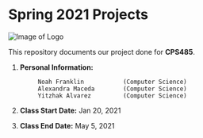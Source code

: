 # Spring 2021 Projects

![Image of Logo](https://www.newpaltz.edu/media/identity/logos/newpaltzlogo.jpg)

This repository documents our project done for **CPS485**.

1. **Personal Information:**    

            Noah Franklin           (Computer Science)
            Alexandra Maceda        (Computer Science) 
            Yitzhak Alvarez         (Computer Science)   
              
2. **Class Start Date:** Jan 20, 2021

3. **Class End Date:** May 5, 2021
